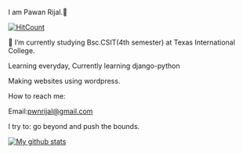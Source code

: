  I am Pawan Rijal.👋

[![HitCount](http://hits.dwyl.com/pawanrijal/pawanrijal.svg)](http://hits.dwyl.com/pawanrijal/pawanrijal)

 🌱 I’m currently studying Bsc.CSIT(4th semester) at Texas International College.
 
 Learning everyday, Currently learning django-python
 
 Making websites using wordpress.
 
 How to reach me:
 
 Email:pwnrijal@gmail.com
 
 I try to: go beyond and push the bounds.
 
 [![My github stats](https://github-readme-stats.vercel.app/api?username=pawanrijal)](https://github.com/anuraghazra/github-readme-stats)


